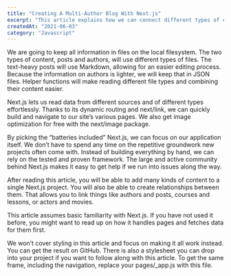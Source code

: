 ```yaml
---
title: "Creating A Multi-Author Blog With Next.js"
excerpt: "This article explains how we can connect different types of content in a Next.js application. With this technique, "
createdAt: "2021-06-03"
category: "Javascript"
---
```


We are going to keep all information in files on the local filesystem. The two types of content, posts and authors, will use different types of files. The text-heavy posts will use Markdown, allowing for an easier editing process. Because the information on authors is lighter, we will keep that in JSON files. Helper functions will make reading different file types and combining their content easier.

Next.js lets us read data from different sources and of different types effortlessly. Thanks to its dynamic routing and next/link, we can quickly build and navigate to our site’s various pages. We also get image optimization for free with the next/image package.

By picking the “batteries included” Next.js, we can focus on our application itself. We don’t have to spend any time on the repetitive groundwork new projects often come with. Instead of building everything by hand, we can rely on the tested and proven framework. The large and active community behind Next.js makes it easy to get help if we run into issues along the way.

After reading this article, you will be able to add many kinds of content to a single Next.js project. You will also be able to create relationships between them. That allows you to link things like authors and posts, courses and lessons, or actors and movies.

This article assumes basic familiarity with Next.js. If you have not used it before, you might want to read up on how it handles pages and fetches data for them first.

We won’t cover styling in this article and focus on making it all work instead. You can get the result on GitHub. There is also a stylesheet you can drop into your project if you want to follow along with this article. To get the same frame, including the navigation, replace your pages/\_app.js with this file.
